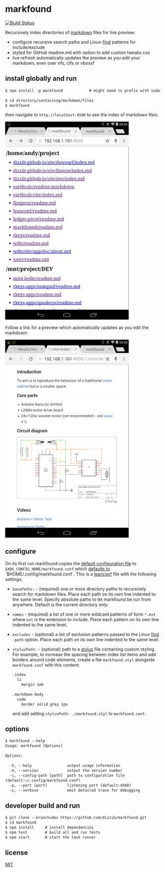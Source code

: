 # markfound
[![Build Status][travis-image]][travis-url]

Recursively index directories of [markdown] files for live preview:

* configure recursive search paths and Linux-[find] patterns for include/exclude
* styled for GitHub readme.md with option to add custom tweaks css
* live refresh automatically updates the preview as you edit your markdown, even
  over nfs, cifs or vboxsf

## install globally and run

    $ npm install -g markfound            # might need to prefix with sudo

    $ cd directory/containing/markdown/files
    $ markfound

then navigate to `http://localhost:4500` to see the index of markdown files:

![index screenshot](./readme/index.png)

Follow a link for a preview which automatically updates as you edit the markdown:

![index screenshot](./readme/preview.png)


## configure

On its first run markfound copies the [default configuration file] to
`$XDG_CONFIG_HOME/markfound.conf` which [defaults to][$XDG_CONFIG_HOME]
`$HOME/.config/markfound.conf`.
This is a [leanconf] file with the following settings:

* `basePaths:` - (required) one or more directory paths to recursively search for markdown files.
  Place each path on its own line indented to the same level.
  Specify absolute paths to let markfound be run from anywhere.
  Default is the current directory only.

* `names` - (required) a list of one or more wildcard patterns of form `*.ext`
  where `ext` is the extension to include.
  Place each pattern on its own line indented to the same level.

* `excludes` - (optional) a list of exclusion patterns passed to the Linux
  [find] `-path` option.
  Place each path on its own line indented to the same level.

* `stylusPath:` - (optional) path to a [stylus] file containing custom styling.
  For example, to increase the spacing between index list items and add borders
  around code elements, create a file `markfound.styl` alongside `markfound.conf`
  with this content:

  ```stylus
  .index
    li
      margin 1em

  .markdown-body
    code
      border solid grey 1px
  ```

  and add setting `stylusPath: ./markfound.styl` to `markfound.conf`.

## options

    $ markfound --help
    Usage: markfound [Options]

    Options:

      -h, --help                output usage information
      -V, --version             output the version number
      -c, --config-path [path]  path to configuration file (default:~/.config/markfound.conf)
      -p, --port [port]         listening port (default:4500)
      -v, --verbose             emit detailed trace for debugging

## developer build and run

    $ git clone --branch=dev https://github.com/dizzib/markfound.git
    $ cd markfound
    $ npm install     # install dependencies
    $ npm test        # build all and run tests
    $ npm start       # start the task runner

## license

[MIT](./LICENSE)

[$XDG_CONFIG_HOME]: http://standards.freedesktop.org/basedir-spec/basedir-spec-latest.html
[default configuration file]: ./site/default.conf
[find]: http://man7.org/linux/man-pages/man1/find.1.html
[leanconf]: https://github.com/dizzib/leanconf
[markdown]: https://en.wikipedia.org/wiki/Markdown
[stylus]: https://learnboost.github.io/stylus
[travis-image]: https://travis-ci.org/dizzib/markfound.svg?branch=master
[travis-url]: https://travis-ci.org/dizzib/markfound
